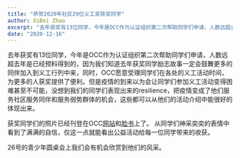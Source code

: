 ```yaml
---
title: "恭贺2020年社区29位义工奖获奖同学"
author: XiBei Zhao
excerpt: "去年获奖有13位同学，今年是OCC作为认证组织第二次帮助同学们申请，人数远超去年是已经预料得到的，因为我们知道去年获奖同学励志故事一定会鼓舞更多的同伴加入到义工行列中来，同时，OCC愿意受理同学们在各处的义工活动时间，为更多的人获奖提供了便利。但是疫情的到来以为会让同学们参加义工活动变得困难甚至不可能，没想到我们的同学们表现出来的resilience，把疫情变成了他们服务社区服务同伴和服务弱势群体的机会，这些都可以从他们的活动介绍中能很好的体现出来。"
date: "2020-12-16"
---
```


去年获奖有13位同学，今年是OCC作为认证组织第二次帮助同学们申请，人数远超去年是已经预料得到的，因为我们知道去年获奖同学励志故事一定会鼓舞更多的同伴加入到义工行列中来，同时，OCC愿意受理同学们在各处的义工活动时间，为更多的人获奖提供了便利。但是疫情的到来以为会让同学们参加义工活动变得困难甚至不可能，没想到我们的同学们表现出来的resilience，把疫情变成了他们服务社区服务同伴和服务弱势群体的机会，这些都可以从他们的活动介绍中能很好的体现出来。

获奖同学们的照片已经刊登在OCC[网站](http://pdxchinese.org/pvsa/)和[脸书](https://www.facebook.com/OregonChineseCoalition/)上了。 从同学们神采奕奕的表情中看到了满满的自信，仅这一点就能看出公益活动给每一位同学带来的收获。

26号的青少年圆桌会上我们会有机会欣赏到他们的风采。
